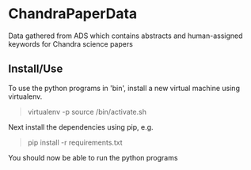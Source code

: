# ChandraPaperData
Data gathered from ADS which contains abstracts and human-assigned keywords for Chandra science papers

## Install/Use

To use the python programs in 'bin', install a new virtual machine using virtualenv.

> virtualenv -p <python3> <directory>
> source <directory>/bin/activate.sh

Next install the dependencies using pip, e.g.

> pip install -r requirements.txt

You should now be able to run the python programs

